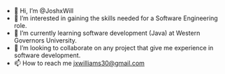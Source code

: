 - 👋 Hi, I’m @JoshxWill
- 👀 I’m interested in gaining the skills needed for a Software Engineering role.
- 🌱 I’m currently learning software development (Java) at Western Governors University.
- 👥 I’m looking to collaborate on any project that give me experience in software development.
- 📫 How to reach me jxwilliams30@gmail.com

<!---
JoshxWill/JoshxWill is a ✨ special ✨ repository because its `README.md` (this file) appears on your GitHub profile.
You can click the Preview link to take a look at your changes.
--->
